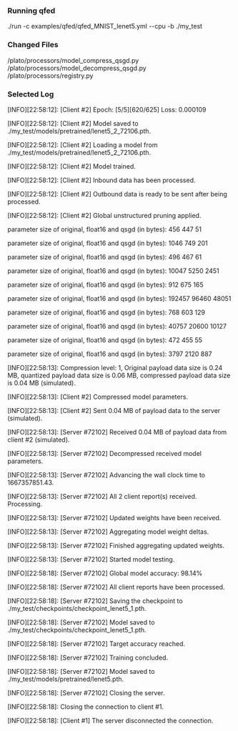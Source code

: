 

### Running qfed
./run -c examples/qfed/qfed_MNIST_lenet5.yml --cpu -b ./my_test

### Changed Files
/plato/processors/model_compress_qsgd.py
/plato/processors/model_decompress_qsgd.py
/plato/processors/registry.py

### Selected Log
[INFO][22:58:12]: [Client #2] Epoch: [5/5][620/625]     Loss: 0.000109

[INFO][22:58:12]: [Client #2] Model saved to ./my_test/models/pretrained/lenet5_2_72106.pth.

[INFO][22:58:12]: [Client #2] Loading a model from ./my_test/models/pretrained/lenet5_2_72106.pth.

[INFO][22:58:12]: [Client #2] Model trained.

[INFO][22:58:12]: [Client #2] Inbound data has been processed.

[INFO][22:58:12]: [Client #2] Outbound data is ready to be sent after being processed.

[INFO][22:58:12]: [Client #2] Global unstructured pruning applied.

parameter size of original, float16 and qsgd (in bytes):  456 447 51

parameter size of original, float16 and qsgd (in bytes):  1046 749 201

parameter size of original, float16 and qsgd (in bytes):  496 467 61

parameter size of original, float16 and qsgd (in bytes):  10047 5250 2451

parameter size of original, float16 and qsgd (in bytes):  912 675 165

parameter size of original, float16 and qsgd (in bytes):  192457 96460 48051

parameter size of original, float16 and qsgd (in bytes):  768 603 129

parameter size of original, float16 and qsgd (in bytes):  40757 20600 10127

parameter size of original, float16 and qsgd (in bytes):  472 455 55

parameter size of original, float16 and qsgd (in bytes):  3797 2120 887

[INFO][22:58:13]: Compression level: 1, Original payload data size is 0.24 MB, quantized payload data size is 0.06 MB, compressed payload data size is 0.04 MB (simulated).

[INFO][22:58:13]: [Client #2] Compressed model parameters.

[INFO][22:58:13]: [Client #2] Sent 0.04 MB of payload data to the server (simulated).

[INFO][22:58:13]: [Server #72102] Received 0.04 MB of payload data from client #2 (simulated).

[INFO][22:58:13]: [Server #72102] Decompressed received model parameters.

[INFO][22:58:13]: [Server #72102] Advancing the wall clock time to 1667357851.43.

[INFO][22:58:13]: [Server #72102] All 2 client report(s) received. Processing.

[INFO][22:58:13]: [Server #72102] Updated weights have been received.

[INFO][22:58:13]: [Server #72102] Aggregating model weight deltas.

[INFO][22:58:13]: [Server #72102] Finished aggregating updated weights.

[INFO][22:58:13]: [Server #72102] Started model testing.

[INFO][22:58:18]: [Server #72102] Global model accuracy: 98.14%

[INFO][22:58:18]: [Server #72102] All client reports have been processed.

[INFO][22:58:18]: [Server #72102] Saving the checkpoint to ./my_test/checkpoints/checkpoint_lenet5_1.pth.

[INFO][22:58:18]: [Server #72102] Model saved to ./my_test/checkpoints/checkpoint_lenet5_1.pth.

[INFO][22:58:18]: [Server #72102] Target accuracy reached.

[INFO][22:58:18]: [Server #72102] Training concluded.

[INFO][22:58:18]: [Server #72102] Model saved to ./my_test/models/pretrained/lenet5.pth.

[INFO][22:58:18]: [Server #72102] Closing the server.

[INFO][22:58:18]: Closing the connection to client #1.

[INFO][22:58:18]: [Client #1] The server disconnected the connection.  